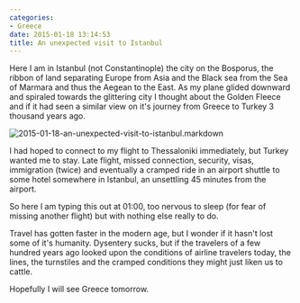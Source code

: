 ```yaml
---
categories:
- Greece
date: 2015-01-18 13:14:53
title: An unexpected visit to Istanbul
---
```


Here I am in Istanbul (not Constantinople) the city on the Bosporus, the ribbon
of land separating Europe from Asia and the Black sea from the Sea of Marmara
and thus the Aegean to the East. As my plane glided downward and spiraled towards the glittering
city I thought about the Golden Fleece and if it had seen a similar view on it's journey from Greece to
Turkey 3 thousand years ago.

<img class="img-fluid" src="http://s3-us-west-2.amazonaws.com/pedaldp/images/2015-01-an-unexpected-visit-to-istanbul/istanbul.JPG" alt="2015-01-18-an-unexpected-visit-to-istanbul.markdown">

<!--more-->

I had hoped to connect to my flight to Thessaloniki immediately, but Turkey wanted me to stay.
Late flight, missed connection, security, visas, immigration (twice) and eventually a cramped ride
in an airport shuttle to some hotel somewhere in Istanbul, an unsettling 45 minutes from the airport.

So here I am typing this out at 01:00, too nervous to sleep (for fear of missing another flight) but with
nothing else really to do.

Travel has gotten faster in the modern age, but I wonder if it hasn't lost some of it's humanity.
Dysentery sucks, but if the travelers of a few hundred years ago looked upon the conditions
of airline travelers today, the lines, the turnstiles and the cramped conditions they might
just liken us to cattle.

Hopefully I will see Greece tomorrow.